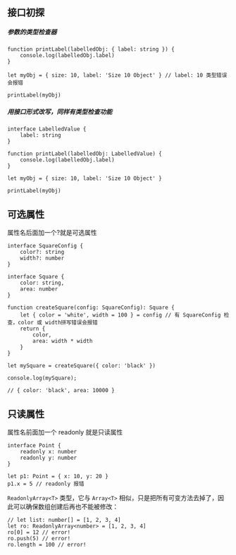 ## 接口初探

##### 参数的类型检查器

```tsx
function printLabel(labelledObj: { label: string }) {
    console.log(labelledObj.label)
}

let myObj = { size: 10, label: 'Size 10 Object' } // label: 10 类型错误会报错

printLabel(myObj)
```

##### 用接口形式改写，同样有类型检查功能

```tsx
interface LabelledValue {
    label: string
}

function printLabel(labelledObj: LabelledValue) {
    console.log(labelledObj.label)
}

let myObj = { size: 10, label: 'Size 10 Object' }

printLabel(myObj)
```



## 可选属性

属性名后面加一个?就是可选属性

```tsx
interface SquareConfig {
    color?: string
    width?: number
}

interface Square {
    color: string,
    area: number
}

function createSquare(config: SquareConfig): Square {
    let { color = 'white', width = 100 } = config // 有 SquareConfig 检查，color 或 width拼写错误会报错
    return {
        color,
        area: width * width
    }
}

let mySquare = createSquare({ color: 'black' })

console.log(mySquare);

// { color: 'black', area: 10000 }
```



## 只读属性

属性名前面加一个 readonly 就是只读属性

```tsx
interface Point {
    readonly x: number
    readonly y: number
}

let p1: Point = { x: 10, y: 20 }
p1.x = 5 // readonly 报错
```

`ReadonlyArray<T>` 类型，它与 `Array<T>` 相似，只是把所有可变方法去掉了，因此可以确保数组创建后再也不能被修改：

```tsx
// let list: number[] = [1, 2, 3, 4]
let ro: ReadonlyArray<number> = [1, 2, 3, 4]
ro[0] = 12 // error!
ro.push(5) // error!
ro.length = 100 // error!
```

